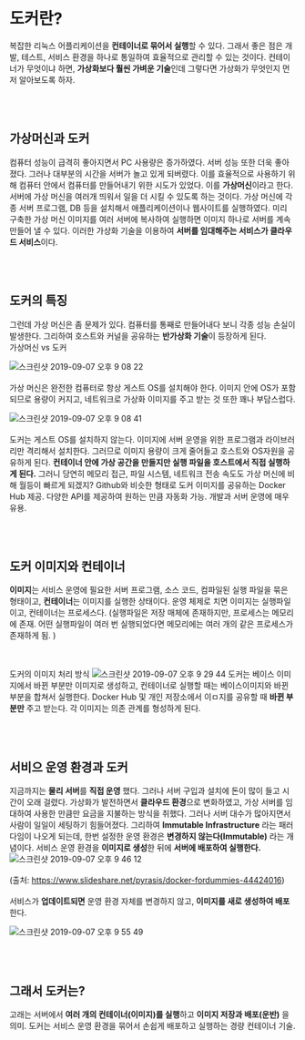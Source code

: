 # 도커란?

복잡한 리눅스 어플리케이션을 **컨테이너로 묶어서 실행**할 수 있다. 그래서 좋은 점은 개발, 테스트, 서비스 환경을 하나로 통일하여 효율적으로 관리할 수 있는 것이다. 
컨테이너가 무엇이냐 하면, **가상화보다 훨씬 가벼운 기술**인데 그렇다면 가상화가 무엇인지 먼저 알아보도록 하자. 

<br/><br/>
## 가상머신과 도커
컴퓨터 성능이 급격히 좋아지면서 PC 사용량은 증가하였다. 서버 성능 또한 더욱 좋아졌다. 그러나 대부분의 시간을 서버가 놀고 있게 되버렸다. 이를 효율적으로 사용하기 위해  컴퓨터 안에서 컴퓨터를 만들어내기 위한 시도가 있었다. 이를 **가상머신**이라고 한다. 서버에 가상 머신을 여러개 띄워서 일을 더 시킬 수 있도록 하는 것이다. 가상 머신에 각종 서버 프로그램, DB 등을 설치해서 애플리케이션이나 웹사이트를 실행하였다. 미리 구축한 가상 머신 이미지를 여러 서버에  복사하여 실행하면 이미지 하나로  서버를 계속 만들어 낼  수 있다. 이러한 가상화 기술을 이용하여 **서버를 임대해주는 서비스가 클라우드  서비스**이다.

<br/><br/>
## 도커의 특징
 그런데  가상 머신은 좀 문제가 있다. 컴퓨터를 통째로 만들어내다 보니 각종 성능 손실이 발생한다. 그리하여 호스트와 커널을 공유하는 **반가상화 기술**이 등장하게 된다.  
 가상머신 vs 도커
 
 ![스크린샷 2019-09-07 오후 9 08 22](https://user-images.githubusercontent.com/44438752/64474735-b2c33700-d1b3-11e9-9785-4e94dd14d8c4.png)
 <br/><br/>
 가상 머신은 완전한 컴퓨터로 항상 게스트 OS를 설치해야 한다. 이미지 안에 OS가 포함되므로 용량이 커지고, 네트워크로 가상화 이미지를 주고 받는 것 또한 꽤나 부담스럽다.
 
 ![스크린샷 2019-09-07 오후 9 08 41](https://user-images.githubusercontent.com/44438752/64474736-b3f46400-d1b3-11e9-8c5b-ba97eed64395.png)
  <br/><br/>
 도커는 게스트 OS를 설치하지 않는다. 이미지에 서버 운영을 위한 프로그램과 라이브러리만 격리해서 설치한다. 그러므로 이미지 용량이 크게 줄어들고 호스트와 OS자원을 공유하게 된다. **컨테이너 안에 가상 공간을 만들지만 실행 파일을 호스트에서 직접 실행하게 된다.** 그러니 당연히 메모리 접근, 파일 시스템, 네트워크 전송 속도도 가상 머신에 비해 월등이 빠르게 되겠지? Github와 비슷한 형태로 도커 이미지를 공유하는 Docker Hub 제공. 다양한 API를 제공하여 원하는 만큼 자동화 가능. 개발과 서버 운영에 매우 유용.
 
 <br/><br/>
 ## 도커 이미지와 컨테이너
**이미지**는 서비스 운영에 필요한 서버 프로그램, 소스 코드, 컴파일된 실행 파일을 묶은 형태이고, **컨테이너**는 이미지를 실행한 상태이다. 운영 체제로 치면 이미지는 실행파일이고, 컨테이너는 프로세스다. (실행파일은 저장 매체에 존재하지만, 프로세스는 메모리에 존재. 어떤 실행파일이 여러 번 실행되었다면 메모리에는 여러 개의 같은 프로세스가 존재하게 됨. )

<br/><br/>
도커의 이미지 처리 방식
![스크린샷 2019-09-07 오후 9 29 44](https://user-images.githubusercontent.com/44438752/64474967-21ee5a80-d1b7-11e9-9d72-08de05d822cd.png)
도커는 베이스 이미지에서 바뀐 부분만 이미지로 생성하고, 컨테이너로 실행할 때는 베이스이미지와 바뀐 부분을 합쳐서 실행한다. Docker Hub 및 개인 저장소에서 이ㅁ지를 공유할 때 **바뀐 부분만** 주고 받는다. 각 이미지는 의존 관계를 형성하게 된다. 


<br/><br/>
## 서비으 운영 환경과 도커
지금까지는 **물리 서버**를 **직접 운영** 했다. 그러나 서버 구입과 설치에 돈이 많이 들고 시간이 오래 걸렸다. 가상화가 발전하면서 **클라우드 환경**으로 변화하였고, 가상 서버를 임대하여 사용한 만큼만 요금을 지불하는 방식을 취했다. 그러나 서버 대수가 많아지면서 사람이 일일이 세팅하기 힘들어졌다. 그리하여 **Immutable Infrastructure**  라는 패러다임이 나오게 되는데, 한번 설정한 운영 환경은 **변경하지 않는다(Immutable)** 라는 개념이다. 서비스 운영 환경을 **이미지로 생성**한 뒤에 **서버에 배포하여 실행한다.** 
![스크린샷 2019-09-07 오후 9 46 12](https://user-images.githubusercontent.com/44438752/64475094-ef456180-d1b8-11e9-8616-77b5a01f9f6f.png)
<br/><br/>
(출처: https://www.slideshare.net/pyrasis/docker-fordummies-44424016)
<br/><br/>
서비스가 **업데이트되면** 운영 환경 자체를 변경하지 않고, **이미지를 새로 생성하여 배포**한다. 

![스크린샷 2019-09-07 오후 9 55 49](https://user-images.githubusercontent.com/44438752/64475192-54e61d80-d1ba-11e9-9afe-85b09bcbb59a.png)

<br/><br/>
## 그래서 도커는?
고래는 서버에서 **여러 개의 컨테이너(이미지)를 실행**하고 **이미지 저장과 배포(운반)** 을 의미. 도커는 서비스 운영 환경을 묶어서 손쉽게 배포하고 실행하는 경량 컨테이너 기술.
